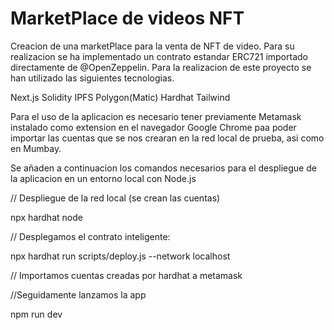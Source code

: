 # MarketPlace de videos NFT

Creacion de una marketPlace para la venta de NFT de video.
Para su realizacion se ha implementado un contrato estandar ERC721 importado directamente de  @OpenZeppelin.
 Para la realizacion de este proyecto se han utilizado las siguientes tecnologias.

 Next.js
 Solidity
 IPFS
 Polygon(Matic)
 Hardhat
 Tailwind

Para el uso de la aplicacion es necesario tener previamente Metamask instalado como extension en el navegador Google Chrome paa poder importar las cuentas que se nos crearan en la red local de prueba, asi como en Mumbay.

Se añaden a continuacion los comandos necesarios para el despliegue de la aplicacion en un entorno local con Node.js

// Despliegue de la red local (se crean las cuentas)

npx hardhat node

// Desplegamos el contrato inteligente:

npx hardhat run scripts/deploy.js --network localhost

// Importamos cuentas creadas por hardhat a metamask

//Seguidamente lanzamos la app

npm run dev





